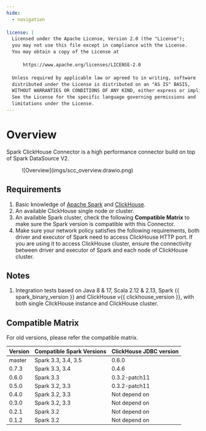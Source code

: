```yaml
---
hide:
  - navigation

license: |
  Licensed under the Apache License, Version 2.0 (the "License");
  you may not use this file except in compliance with the License.
  You may obtain a copy of the License at
  
      https://www.apache.org/licenses/LICENSE-2.0
  
  Unless required by applicable law or agreed to in writing, software
  distributed under the License is distributed on an "AS IS" BASIS,
  WITHOUT WARRANTIES OR CONDITIONS OF ANY KIND, either express or implied.
  See the License for the specific language governing permissions and
  limitations under the License.
---
```


Overview
===

Spark ClickHouse Connector is a high performance connector build on top of Spark DataSource V2.

<figure markdown>
  ![Overview](imgs/scc_overview.drawio.png)
</figure>

## Requirements

1. Basic knowledge of [Apache Spark](https://spark.apache.org/docs/latest/) and [ClickHouse](https://clickhouse.com/docs/en/).
2. An available ClickHouse single node or cluster.
3. An available Spark cluster, check the following **Compatible Matrix** to make sure the Spark version is compatible with this Connector.
4. Make sure your network policy satisfies the following requirements, both driver and executor of Spark need to access 
   ClickHouse HTTP port. If you are using it to access ClickHouse cluster, ensure the connectivity between driver and
   executor of Spark and each node of ClickHouse cluster.

## Notes

1. Integration tests based on Java 8 & 17, Scala 2.12 & 2.13, Spark {{ spark_binary_version }} and ClickHouse
   v{{ clickhouse_version }}, with both single ClickHouse instance and ClickHouse cluster.

## Compatible Matrix

For old versions, please refer the compatible matrix.

| Version | Compatible Spark Versions | ClickHouse JDBC version |
|---------|---------------------------|-------------------------|
| master  | Spark 3.3, 3.4, 3.5       | 0.6.0                   |
| 0.7.3   | Spark 3.3, 3.4            | 0.4.6                   |
| 0.6.0   | Spark 3.3                 | 0.3.2-patch11           |
| 0.5.0   | Spark 3.2, 3.3            | 0.3.2-patch11           |
| 0.4.0   | Spark 3.2, 3.3            | Not depend on           |
| 0.3.0   | Spark 3.2, 3.3            | Not depend on           |
| 0.2.1   | Spark 3.2                 | Not depend on           |
| 0.1.2   | Spark 3.2                 | Not depend on           |
